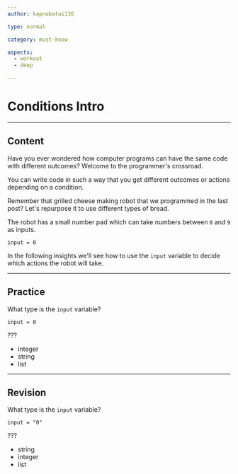 ```yaml
---
author: kapnobatai136

type: normal

category: must-know

aspects:
  - workout
  - deep

---
```


# Conditions Intro

---
## Content

Have you ever wondered how computer programs can have the same code with different outcomes? Welcome to the programmer's crossroad.

You can write code in such a way that you get different outcomes or actions depending on a condition.

Remember that grilled cheese making robot that we programmed in the last post? Let's repurpose it to use different types of bread.

The robot has a small number pad which can take numbers between `0` and `9` as inputs.

```plain-text
input = 0
```

In the following insights we'll see how to use the `input` variable to decide which actions the robot will take.

---
## Practice

What type is the `input` variable?

```plain-text
input = 0
```

???

* integer
* string
* list

---
## Revision

What type is the `input` variable?

```plain-text
input = "0"
```

???

* string
* integer
* list